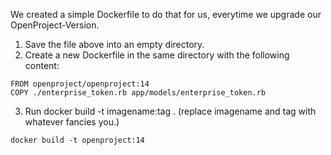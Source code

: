 We created a simple Dockerfile to do that for us, everytime we upgrade our OpenProject-Version.

1. Save the file above into an empty directory.
2. Create a new Dockerfile in the same directory with the following content:

```
FROM openproject/openproject:14
COPY ./enterprise_token.rb app/models/enterprise_token.rb
```

3. Run docker build -t imagename:tag . (replace imagename and tag with whatever fancies you.)

```
docker build -t openproject:14

```


